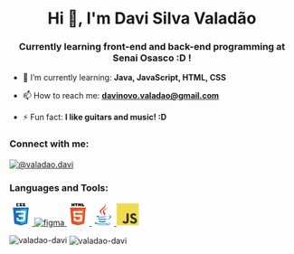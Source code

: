 <h1 align="center">Hi 👋, I'm Davi Silva Valadão</h1>
<h3 align="center">Currently learning front-end and back-end programming at Senai Osasco :D !</h3>

- 🌱 I’m currently learning: **Java, JavaScript, HTML, CSS**

- 📫 How to reach me: **davinovo.valadao@gmail.com**

- ⚡ Fun fact: **I like guitars and music! :D**

<h3 align="left">Connect with me:</h3>
<p align="left">
<a href="https://instagram.com/@valadao.davi" target="blank"><img align="center" src="https://raw.githubusercontent.com/rahuldkjain/github-profile-readme-generator/master/src/images/icons/Social/instagram.svg" alt="@valadao.davi" height="30" width="40" /></a>
</p>

<h3 align="left">Languages and Tools:</h3>
<p align="left"> <a href="https://www.w3schools.com/css/" target="_blank" rel="noreferrer"> <img src="https://raw.githubusercontent.com/devicons/devicon/master/icons/css3/css3-original-wordmark.svg" alt="css3" width="40" height="40"/> </a> <a href="https://www.figma.com/" target="_blank" rel="noreferrer"> <img src="https://www.vectorlogo.zone/logos/figma/figma-icon.svg" alt="figma" width="40" height="40"/> </a> <a href="https://www.w3.org/html/" target="_blank" rel="noreferrer"> <img src="https://raw.githubusercontent.com/devicons/devicon/master/icons/html5/html5-original-wordmark.svg" alt="html5" width="40" height="40"/> </a> <a href="https://www.java.com" target="_blank" rel="noreferrer"> <img src="https://raw.githubusercontent.com/devicons/devicon/master/icons/java/java-original.svg" alt="java" width="40" height="40"/> </a> <a href="https://developer.mozilla.org/en-US/docs/Web/JavaScript" target="_blank" rel="noreferrer"> <img src="https://raw.githubusercontent.com/devicons/devicon/master/icons/javascript/javascript-original.svg" alt="javascript" width="40" height="40"/> </a> </p>

<p><img align="left" src="https://github-readme-stats.vercel.app/api/top-langs?username=valadao-davi&show_icons=true&theme=dracula&locale=en&layout=compact" alt="valadao-davi" /></p>

<p>&nbsp;<img align="center" src="https://github-readme-stats.vercel.app/api?username=valadao-davi&show_icons=true&theme=dracula&locale=en" alt="valadao-davi" /></p>

